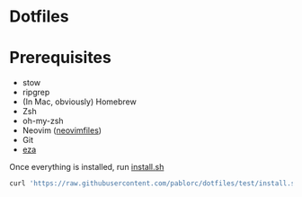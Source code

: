 # Dotfiles

# Prerequisites

- stow
- ripgrep
- (In Mac, obviously) Homebrew
- Zsh
- oh-my-zsh
- Neovim ([neovimfiles](https://github.com/pablorc/neovimfiles))
- Git
- [eza](https://github.com/eza-community/eza)

Once everything is installed, run [install.sh](install.sh)

```bash
curl 'https://raw.githubusercontent.com/pablorc/dotfiles/test/install.sh' | sh
```

